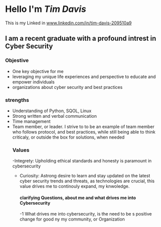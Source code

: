 # Hello I'm ***Tim Davis***
This is my Linked in www.linkedin.com/in/tim-davis-209510a9
## I am a recent graduate with a profound intrest in Cyber Security
### **Objestive**
- One key objective for me
- leveraging my unique life experiences and perspective to educate and empower individuals
-  organizations  about cyber security and best practices
### **strengths**
- Understanding of Python, SQOL, Linux
- Strong written and verbal communication
- Time management
- Team member, or leader. I strive to to be an example of  team member who follows protocol, and best practices, while still being able to think criticaly, or outside the box for solutions, when needed
  ### Values
  -Integrety: Upholding ethical standards and honesty is paramount in cybersecurity
  - Curiosity: Astrong desire to learn and stay updated on the latest cyber security trends and threats, as technologies are crucial, this value drives me to continouly  expand, my knwoledge.
 
    #### clarifying Questions, about me and what drives me into **Cybersecurity**
    -1 What drives me into cybersecurity, is the need to be s positive change for good ny my community, or Organization
     



